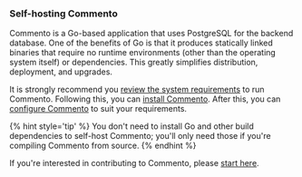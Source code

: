 ### Self-hosting Commento

Commento is a Go-based application that uses PostgreSQL for the backend database. One of the benefits of Go is that it produces statically linked binaries that require no runtime environments (other than the operating system itself) or dependencies. This greatly simplifies distribution, deployment, and upgrades.

It is strongly recommend you [review the system requirements](system-requirements.md) to run Commento. Following this, you can [install Commento](/installation/self-hosting/README.md). After this, you can [configure Commento](/configuration/README.md) to suit your requirements.

{% hint style='tip' %}
You don't need to install Go and other build dependencies to self-host Commento; you'll only need those if you're compiling Commento from source.
{% endhint %}

If you're interested in contributing to Commento, please [start here](contributing).
